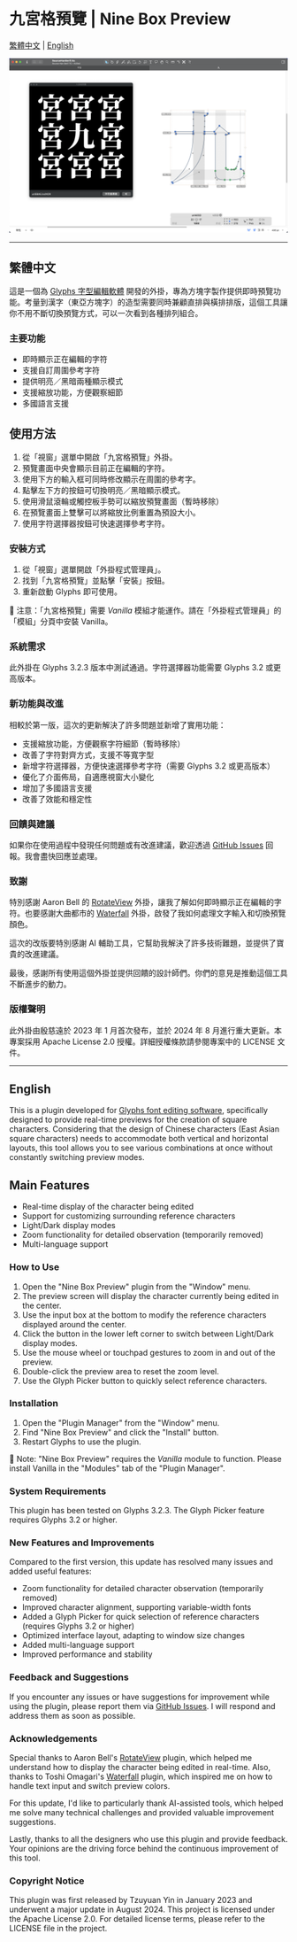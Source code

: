 # 九宮格預覽 | Nine Box Preview

[繁體中文](#繁體中文) | [English](#english)

![九宮格預覽視窗](NineBoxView_image1.png "九宮格預覽")

---

## 繁體中文

這是一個為 [Glyphs 字型編輯軟體](http://glyphsapp.com/) 開發的外掛，專為方塊字製作提供即時預覽功能。考量到漢字（東亞方塊字）的造型需要同時兼顧直排與橫排排版，這個工具讓你不用不斷切換預覽方式，可以一次看到各種排列組合。

### 主要功能

- 即時顯示正在編輯的字符
- 支援自訂周圍參考字符
- 提供明亮／黑暗兩種顯示模式
- 支援縮放功能，方便觀察細節
- 多國語言支援

## 使用方法

1. 從「視窗」選單中開啟「九宮格預覽」外掛。
2. 預覽畫面中央會顯示目前正在編輯的字符。
3. 使用下方的輸入框可同時修改顯示在周圍的參考字。
4. 點擊左下方的按鈕可切換明亮／黑暗顯示模式。
5. 使用滑鼠滾輪或觸控板手勢可以縮放預覽畫面（暫時移除）
6. 在預覽畫面上雙擊可以將縮放比例重置為預設大小。
7. 使用字符選擇器按鈕可快速選擇參考字符。

### 安裝方式

1. 從「視窗」選單開啟「外掛程式管理員」。
2. 找到「九宮格預覽」並點擊「安裝」按鈕。
3. 重新啟動 Glyphs 即可使用。

🌿 注意：「九宮格預覽」需要 *Vanilla* 模組才能運作。請在「外掛程式管理員」的「模組」分頁中安裝 Vanilla。

### 系統需求

此外掛在 Glyphs 3.2.3 版本中測試通過。字符選擇器功能需要 Glyphs 3.2 或更高版本。

### 新功能與改進

相較於第一版，這次的更新解決了許多問題並新增了實用功能：

- 支援縮放功能，方便觀察字符細節（暫時移除）
- 改善了字符對齊方式，支援不等寬字型
- 新增字符選擇器，方便快速選擇參考字符（需要 Glyphs 3.2 或更高版本）
- 優化了介面佈局，自適應視窗大小變化
- 增加了多國語言支援
- 改善了效能和穩定性

### 回饋與建議

如果你在使用過程中發現任何問題或有改進建議，歡迎透過 [GitHub Issues](https://github.com/yintzuyuan/NineBoxView/issues) 回報。我會盡快回應並處理。

### 致謝

特別感謝 Aaron Bell 的 [RotateView](https://github.com/aaronbell/RotateView) 外掛，讓我了解如何即時顯示正在編輯的字符。也要感謝大曲都市的 [Waterfall](https://github.com/Tosche/Waterfall) 外掛，啟發了我如何處理文字輸入和切換預覽顏色。

這次的改版要特別感謝 AI 輔助工具，它幫助我解決了許多技術難題，並提供了寶貴的改進建議。

最後，感謝所有使用這個外掛並提供回饋的設計師們。你們的意見是推動這個工具不斷進步的動力。

### 版權聲明

此外掛由殷慈遠於 2023 年 1 月首次發布，並於 2024 年 8 月進行重大更新。本專案採用 Apache License 2.0 授權。詳細授權條款請參閱專案中的 LICENSE 文件。

---

## English

This is a plugin developed for [Glyphs font editing software](http://glyphsapp.com/), specifically designed to provide real-time previews for the creation of square characters. Considering that the design of Chinese characters (East Asian square characters) needs to accommodate both vertical and horizontal layouts, this tool allows you to see various combinations at once without constantly switching preview modes.

## Main Features

- Real-time display of the character being edited
- Support for customizing surrounding reference characters
- Light/Dark display modes
- Zoom functionality for detailed observation (temporarily removed)
- Multi-language support

### How to Use

1. Open the "Nine Box Preview" plugin from the "Window" menu.
2. The preview screen will display the character currently being edited in the center.
3. Use the input box at the bottom to modify the reference characters displayed around the center.
4. Click the button in the lower left corner to switch between Light/Dark display modes.
5. Use the mouse wheel or touchpad gestures to zoom in and out of the preview.
6. Double-click the preview area to reset the zoom level.
7. Use the Glyph Picker button to quickly select reference characters.

### Installation

1. Open the "Plugin Manager" from the "Window" menu.
2. Find "Nine Box Preview" and click the "Install" button.
3. Restart Glyphs to use the plugin.

🌿 Note: "Nine Box Preview" requires the *Vanilla* module to function. Please install Vanilla in the "Modules" tab of the "Plugin Manager".

### System Requirements

This plugin has been tested on Glyphs 3.2.3. The Glyph Picker feature requires Glyphs 3.2 or higher.

### New Features and Improvements

Compared to the first version, this update has resolved many issues and added useful features:

- Zoom functionality for detailed character observation (temporarily removed)
- Improved character alignment, supporting variable-width fonts
- Added a Glyph Picker for quick selection of reference characters (requires Glyphs 3.2 or higher)
- Optimized interface layout, adapting to window size changes
- Added multi-language support
- Improved performance and stability

### Feedback and Suggestions

If you encounter any issues or have suggestions for improvement while using the plugin, please report them via [GitHub Issues](https://github.com/yintzuyuan/NineBoxView/issues). I will respond and address them as soon as possible.

### Acknowledgements

Special thanks to Aaron Bell's [RotateView](https://github.com/aaronbell/RotateView) plugin, which helped me understand how to display the character being edited in real-time. Also, thanks to Toshi Omagari's [Waterfall](https://github.com/Tosche/Waterfall) plugin, which inspired me on how to handle text input and switch preview colors.

For this update, I'd like to particularly thank AI-assisted tools, which helped me solve many technical challenges and provided valuable improvement suggestions.

Lastly, thanks to all the designers who use this plugin and provide feedback. Your opinions are the driving force behind the continuous improvement of this tool.

### Copyright Notice

This plugin was first released by Tzuyuan Yin in January 2023 and underwent a major update in August 2024. This project is licensed under the Apache License 2.0. For detailed license terms, please refer to the LICENSE file in the project.